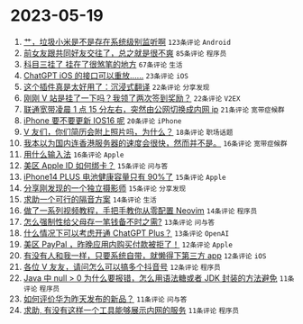 # 2023-05-19

1. [艹，垃圾小米是不是存在系统级别监听啊](https://www.v2ex.com/t/941185) `123条评论` `Android`
1. [前女友跟共同好友交往了，总之就是很不爽](https://www.v2ex.com/t/941242) `85条评论` `程序员`
1. [科目三挂了 挂在了很煞笔的地方](https://www.v2ex.com/t/941203) `67条评论` `生活`
1. [ChatGPT iOS 的接口可以重放……](https://www.v2ex.com/t/941230) `23条评论` `iOS`
1. [这个插件真是太好用了：沉浸式翻译](https://www.v2ex.com/t/941217) `22条评论` `分享发现`
1. [刚刚 V 站是挂了一下吗？我领了两次签到奖励？](https://www.v2ex.com/t/941192) `22条评论` `V2EX`
1. [联通宽带凌晨 1 点 15 分左右，突然由公网切换成内网 ip](https://www.v2ex.com/t/941160) `21条评论` `宽带症候群`
1. [iPhone 要不要更新 IOS16 呢](https://www.v2ex.com/t/941238) `20条评论` `iPhone`
1. [V 友们，你们简历会附上照片吗，为什么？](https://www.v2ex.com/t/941219) `18条评论` `职场话题`
1. [我本以为国内连香港服务器的速度会很快，然而并不是。](https://www.v2ex.com/t/941289) `16条评论` `宽带症候群`
1. [用什么输入法](https://www.v2ex.com/t/941251) `16条评论` `Apple`
1. [美区 Apple ID 如何绑卡？](https://www.v2ex.com/t/941277) `15条评论` `问与答`
1. [iPhone14 PLUS 电池健康容量只有 90%了](https://www.v2ex.com/t/941260) `15条评论` `Apple`
1. [分享刚发现的一个独立摄影师](https://www.v2ex.com/t/941159) `15条评论` `分享发现`
1. [求助一个可行的隔音方案](https://www.v2ex.com/t/941237) `14条评论` `生活`
1. [做了一系列视频教程，手把手教你从零配置 Neovim](https://www.v2ex.com/t/941208) `14条评论` `程序员`
1. [怎么强制性给父母存一笔钱备不时之需?](https://www.v2ex.com/t/941212) `13条评论` `问与答`
1. [什么情况下可以考虑开通 ChatGPT Plus？](https://www.v2ex.com/t/941162) `13条评论` `OpenAI`
1. [美区 PayPal ，昨晚应用内购买付款被拒了！](https://www.v2ex.com/t/941271) `12条评论` `Apple`
1. [有没有人和我一样，只要系统自带，就懒得下第三方 app](https://www.v2ex.com/t/941234) `12条评论` `iOS`
1. [各位 V 友友，请问怎么可以搞多个抖音号](https://www.v2ex.com/t/941169) `12条评论` `程序员`
1. [Java 中 null > 0 为什么要报错，怎么用语法糖或者 JDK 封装的方法避免](https://www.v2ex.com/t/941309) `11条评论` `程序员`
1. [如何评价华为昨天发布的新品？](https://www.v2ex.com/t/941223) `11条评论` `问与答`
1. [求助, 有没有这样一个工具能够展示内网的服务](https://www.v2ex.com/t/941218) `11条评论` `程序员`

